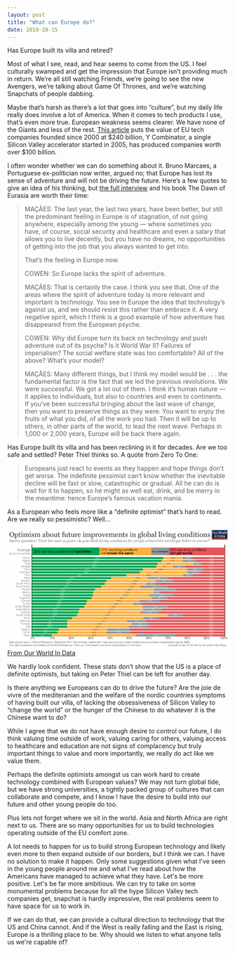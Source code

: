 ```yaml
---
layout: post
title: "What can Europe do?"
date: 2019-10-15
---
```


Has Europe built its villa and retired?

Most of what I see, read, and hear seems to come from the US. I feel culturally swamped and get the impression that Europe isn’t providing much in return. We’re all still watching Friends, we’re going to see the new Avengers, we’re talking about Game Of Thrones, and we’re watching Snapchats of people dabbing. 

Maybe that’s harsh as there’s a lot that goes into “culture”, but my daily life really does involve a lot of America. When it comes to tech products I use, that’s even more true. European weakness seems clearer. We have none of the Giants and less of the rest. [This article](https://qz.com/1320983/why-arent-europes-technology-companies-as-big-as-in-the-us-and-china/) puts the value of EU tech companies founded since 2000 at $240 billion, Y Combinator, a single Silicon Valley accelerator started in 2005, has produced companies worth over $100 billion. 

I often wonder whether we can do something about it. Bruno Marcaes, a Portuguese ex-politician now writer, argued no; that Europe has lost its sense of adventure and will not be driving the future. Here’s a few quotes to give an idea of his thinking, but [the full interview](https://medium.com/conversations-with-tyler/bruno-ma%C3%A7%C3%A3es-tyler-cowen-eurasia-adventure-liberalism-81e4d51340d0) and his book The Dawn of Eurasia are worth their time:

> MAÇÃES: The last year, the last two years, have been better, but still the predominant feeling in Europe is of stagnation, of not going anywhere, especially among the young — where sometimes you have, of course, social security and healthcare and even a salary that allows you to live decently, but you have no dreams, no opportunities of getting into the job that you always wanted to get into.
>
> That’s the feeling in Europe now.
>
> COWEN: So Europe lacks the spirit of adventure.
>
> MAÇÃES: That is certainly the case. I think you see that. One of the areas where the spirit of adventure today is more relevant and important is technology. You see in Europe the idea that technology’s against us, and we should resist this rather than embrace it. A very negative spirit, which I think is a good example of how adventure has disappeared from the European psyche.
>
> COWEN: Why did Europe turn its back on technology and push adventure out of its psyche? Is it World War II? Failures of imperialism? The social welfare state was too comfortable? All of the above? What’s your model?
>
> MAÇÃES: Many different things, but I think my model would be . . . the fundamental factor is the fact that we led the previous revolutions. We were successful. We got a lot out of them. I think it’s human nature — it applies to individuals, but also to countries and even to continents.
> If you’ve been successful bringing about the last wave of change, then you want to preserve things as they were. You want to enjoy the fruits of what you did, of all the work you had. Then it will be up to others, in other parts of the world, to lead the next wave. Perhaps in 1,000 or 2,000 years, Europe will be back there again.

Has Europe built its villa and has been reclining in it for decades. Are we too safe and settled? Peter Thiel thinks so. A quote from Zero To One:

> Europeans just react to events as they happen and hope things don’t get worse. The indefinite pessimist can’t know whether the inevitable decline will be fast or slow, catastrophic or gradual. All he can do is wait for it to happen, so he might as well eat, drink, and be merry in the meantime: hence Europe’s famous vacation mania.

As a European who feels more like a “definite optimist” that’s hard to read. Are we really so pessimistic? Well…

![who-is-optimistic](/assets/optimistic-about-the-future-of-the-world.png)
[From Our World In Data](https://ourworldindata.org/wrong-about-the-world)
 
We hardly look confident. These stats don’t show that the US is a place of definite optimists, but taking on Peter Thiel can be left for another day. 
 
Is there anything we Europeans can do to drive the future? Are the joie de vivre of the mediteranian and the welfare of the nordic countries symptoms of having built our villa, of lacking the obsessiveness of Silicon Valley to “change the world” or the hunger of the Chinese to do whatever it is the Chinese want to do? 

While I agree that we do not have enough desire to control our future, I do think valuing time outside of work, valuing caring for others, valuing access to healthcare and education are not signs of complacency but truly important things to value and more importantly, we really do act like we value them. 

Perhaps the definite optimists amongst us can work hard to create technology combined with European values? We may not turn global tide, but we have strong universities, a tightly packed group of cultures that can collaborate and compete, and I know I have the desire to build into our future and other young people do too.

Plus lets not forget where we sit in the world. Asia and North Africa are right next to us. There are so many opportunities for us to build technologies operating outside of the EU comfort zone.

A lot needs to happen for us to build strong European technology and likely even more to then expand outside of our borders, but I think we can. I have no solution to make it happen. Only some suggestions given what I've seen in the young people around me and what I've read about how the Americans have managed to achieve what they have. Let's be more positive. Let's be far more ambitious. We can try to take on some monumental problems because for all the hype Silicon Valley tech companies get, snapchat is hardly impressive, the real problems seem to have space for us to work in.
  
If we can do that, we can provide a cultural direction to technology that the US and China cannot. And if the West is really falling and the East is rising, Europe is a thrilling place to be. Why should we listen to what anyone tells us we're capable of?